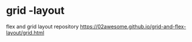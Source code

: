 # grid -layout 
flex and grid layout repository
https://02awesome.github.io/grid-and-flex-layout/grid.html
